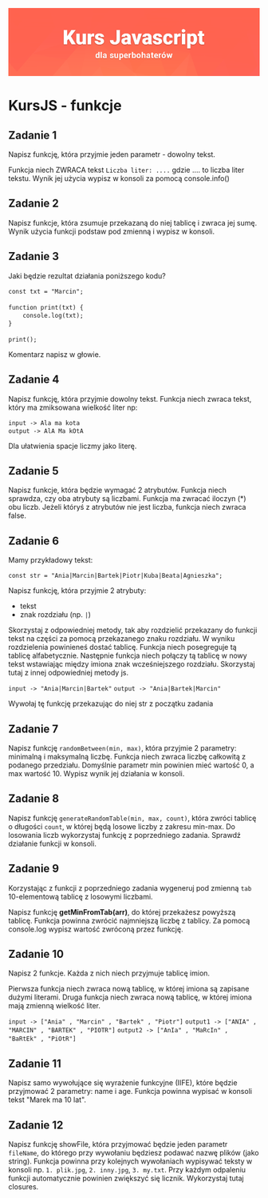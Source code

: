 ![](../../kursjs.png)

# KursJS - funkcje

## Zadanie 1
Napisz funkcję, która przyjmie jeden parametr - dowolny tekst.

Funkcja niech ZWRACA tekst `Liczba liter: ....` gdzie .... to liczba liter tekstu. Wynik jej użycia wypisz w konsoli za pomocą console.info()

## Zadanie 2
Napisz funkcje, która zsumuje przekazaną do niej tablicę i zwraca jej sumę.
Wynik użycia funkcji podstaw pod zmienną i wypisz w konsoli.

## Zadanie 3
Jaki będzie rezultat działania poniższego kodu?

```
const txt = "Marcin";

function print(txt) {
    console.log(txt);
}

print();
```

Komentarz napisz w głowie.

## Zadanie 4
Napisz funkcję, która przyjmie dowolny tekst.
Funkcja niech zwraca tekst, który ma zmiksowana wielkość liter np:

```
input -> Ala ma kota
output -> AlA Ma kOtA
```

Dla ułatwienia spacje liczmy jako literę.

## Zadanie 5
Napisz funkcje, która będzie wymagać 2 atrybutów.
Funkcja niech sprawdza, czy oba atrybuty są liczbami.
Funkcja ma zwracać iloczyn (*) obu liczb.
Jeżeli któryś z atrybutów nie jest liczba, funkcja niech zwraca false.

## Zadanie 6
Mamy przykładowy tekst:

```
const str = "Ania|Marcin|Bartek|Piotr|Kuba|Beata|Agnieszka";
```

Napisz funkcję, która przyjmie 2 atrybuty:
- tekst
- znak rozdziału (np. `|`)

Skorzystaj z odpowiedniej metody, tak aby rozdzielić przekazany do funkcji tekst na części za pomocą przekazanego znaku rozdziału. W wyniku rozdzielenia powinieneś dostać tablicę. Funkcja niech posegreguje tą tablicę alfabetycznie. Następnie funkcja niech połączy tą tablicę w nowy tekst wstawiając między imiona znak wcześniejszego rozdziału. Skorzystaj tutaj z innej odpowiedniej metody js.

`input -> "Ania|Marcin|Bartek"`
`output -> "Ania|Bartek|Marcin"`

Wywołaj tę funkcję przekazując do niej str z początku zadania

## Zadanie 7
Napisz funkcję `randomBetween(min, max)`, która przyjmie 2 parametry: minimalną i maksymalną liczbę. Funkcja niech zwraca liczbę całkowitą z podanego przedziału.
Domyślnie parametr min powinien mieć wartość 0, a max wartość 10.
Wypisz wynik jej działania w konsoli.

## Zadanie 8
Napisz funkcję `generateRandomTable(min, max, count)`, która zwróci tablicę o długości `count`, w której będą losowe liczby z zakresu min-max. Do losowania liczb wykorzystaj funkcję z poprzedniego zadania.
Sprawdź działanie funkcji w konsoli.

## Zadanie 9
Korzystając z funkcji z poprzedniego zadania wygeneruj pod zmienną `tab` 10-elementową tablicę z losowymi liczbami.

Napisz funkcję **getMinFromTab(arr)**, do której przekażesz powyższą tablicę.
Funkcja powinna zwrócić najmniejszą liczbę z tablicy.
Za pomocą console.log wypisz wartość zwróconą przez funkcję.

## Zadanie 10
Napisz 2 funkcje. Każda z nich niech przyjmuje tablicę imion.

Pierwsza funkcja niech zwraca nową tablicę, w której imiona są zapisane dużymi literami. Druga funkcja niech zwraca nową tablicę, w której imiona mają zmienną wielkość liter.

`input -> ["Ania" , "Marcin" , "Bartek" , "Piotr"]`
`output1 -> ["ANIA" , "MARCIN" , "BARTEK" , "PIOTR"]`
`output2 -> ["AnIa" , "MaRcIn" , "BaRtEk" , "PiOtR"]`

## Zadanie 11
Napisz samo wywołujące się wyrażenie funkcyjne (IIFE), które będzie przyjmować 2 parametry: name i age. Funkcja powinna wypisać w konsoli tekst "Marek ma 10 lat".

## Zadanie 12
Napisz funkcję showFile, która przyjmować będzie jeden parametr `fileName`, do którego przy wywołaniu będziesz podawać nazwę plików (jako string).
Funkcja powinna przy kolejnych wywołaniach wypisywać teksty w konsoli np. `1. plik.jpg`, `2. inny.jpg`, `3. my.txt`. Przy każdym odpaleniu funkcji automatycznie powinien zwiększyć się licznik. Wykorzystaj tutaj closures.

